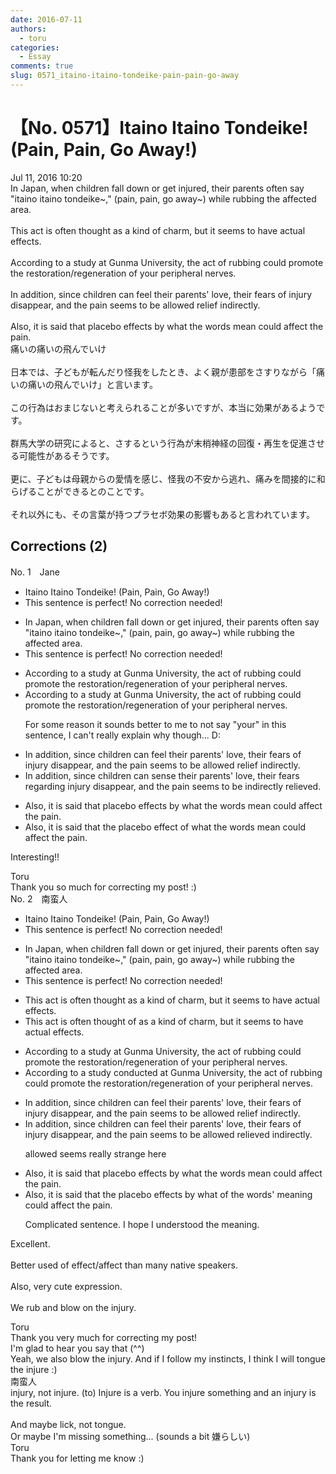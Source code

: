 ```yaml
---
date: 2016-07-11
authors:
  - toru
categories:
  - Essay
comments: true
slug: 0571_itaino-itaino-tondeike-pain-pain-go-away
---
```


# 【No. 0571】Itaino Itaino Tondeike! (Pain, Pain, Go Away!)
<div class="date">Jul 11, 2016 10:20</div>
<div id="post"><div id="body_show_ori">
In Japan, when children fall down or get injured, their parents often say "itaino itaino tondeike~," (pain, pain, go away~) while rubbing the affected area.<br/><br/>This act is often thought as a kind of charm, but it seems to have actual effects.<br/><br/>According to a study at Gunma University, the act of rubbing could promote the restoration/regeneration of your peripheral nerves.<br/><br/>In addition, since children can feel their parents' love, their fears of injury disappear, and the pain seems to be allowed relief indirectly.<br/><br/>Also, it is said that placebo effects by what the words mean could affect the pain.
</div></div>

<!-- more -->

<div id="post_ja"><div id="body_show_mo">
痛いの痛いの飛んでいけ<br/><br/>日本では、子どもが転んだり怪我をしたとき、よく親が患部をさすりながら「痛いの痛いの飛んでいけ」と言います。<br/><br/>この行為はおまじないと考えられることが多いですが、本当に効果があるようです。<br/><br/>群馬大学の研究によると、さするという行為が末梢神経の回復・再生を促進させる可能性があるそうです。<br/><br/>更に、子どもは母親からの愛情を感じ、怪我の不安から逃れ、痛みを間接的に和らげることができるとのことです。<br/><br/>それ以外にも、その言葉が持つプラセボ効果の影響もあると言われています。
</div></div>

## Corrections (2)
<div id="block"><div class="first_name"> No. 1　<span class="just_name">Jane</span></div><div id="block2">
<ul class="correction_field">
<li class="incorrect">Itaino Itaino Tondeike! (Pain, Pain, Go Away!)</li>
<li class="corrected perfect">This sentence is perfect! No correction needed!</li>
</ul>
<ul class="correction_field">
<li class="incorrect">In Japan, when children fall down or get injured, their parents often say "itaino itaino tondeike~," (pain, pain, go away~) while rubbing the affected area.</li>
<li class="corrected perfect">This sentence is perfect! No correction needed!</li>
</ul>
<ul class="correction_field">
<li class="incorrect">According to a study at Gunma University, the act of rubbing could promote the restoration/regeneration of your peripheral nerves.</li>
<li class="corrected correct">
According to a study at Gunma University, the act of rubbing could promote the restoration/regeneration of <span class="f_red"><span class="sline">your</span></span> peripheral nerves.
<p class="correction_comment">For some reason it sounds better to me to not say "your" in this sentence, I can't really explain why though... D:</p>
</li>
</ul>
<ul class="correction_field">
<li class="incorrect">In addition, since children can feel their parents' love, their fears of injury disappear, and the pain seems to be allowed relief indirectly.</li>
<li class="corrected correct">
In addition, since children can <span class="f_blue">sense</span> their parents' love, their fears <span class="f_blue">regarding </span>injury disappear, and the pain seems to be <span class="f_blue">indirectly relieved</span>. 
</li>
</ul>
<ul class="correction_field">
<li class="incorrect">Also, it is said that placebo effects by what the words mean could affect the pain.</li>
<li class="corrected correct">
Also, it is said that <span class="f_blue">the placebo effect of</span> what the words mean could affect the pain.
</li>
</ul>
<p class="comment_small">
 Interesting!!
</p>

</div><div class="name"><span class="just_name">Toru</span><br>
Thank you so much for correcting my post! :)
</div>
</div>
<div id="block"><div class="first_name"> No. 2　<span class="just_name">南蛮人</span></div><div id="block2">
<ul class="correction_field">
<li class="incorrect">Itaino Itaino Tondeike! (Pain, Pain, Go Away!)</li>
<li class="corrected perfect">This sentence is perfect! No correction needed!</li>
</ul>
<ul class="correction_field">
<li class="incorrect">In Japan, when children fall down or get injured, their parents often say "itaino itaino tondeike~," (pain, pain, go away~) while rubbing the affected area.</li>
<li class="corrected perfect">This sentence is perfect! No correction needed!</li>
</ul>
<ul class="correction_field">
<li class="incorrect">This act is often thought as a kind of charm, but it seems to have actual effects.</li>
<li class="corrected correct">
This act is often thought <span class="f_blue">of</span> as a kind of charm, but it seems to have actual effects.
</li>
</ul>
<ul class="correction_field">
<li class="incorrect">According to a study at Gunma University, the act of rubbing could promote the restoration/regeneration of your peripheral nerves.</li>
<li class="corrected correct">
According to a study <span class="f_blue">conducted</span> at Gunma University, the act of rubbing could promote the restoration/regeneration of <span class="sline"><span class="f_red">your</span></span> peripheral nerves.
</li>
</ul>
<ul class="correction_field">
<li class="incorrect">In addition, since children can feel their parents' love, their fears of injury disappear, and the pain seems to be allowed relief indirectly.</li>
<li class="corrected correct">
In addition, since children can feel their parents' love, their fears of injury disappear<span class="sline"><span class="f_red">,</span></span> and the pain seems to be <span class="sline"><span class="f_red">allowed</span></span> relie<span class="f_blue">ved</span> indirectly.
<p class="correction_comment">allowed seems really strange here</p>
</li>
</ul>
<ul class="correction_field">
<li class="incorrect">Also, it is said that placebo effects by what the words mean could affect the pain.</li>
<li class="corrected correct">
Also, it is said that the placebo effect<span class="sline"><span class="f_red">s by what</span></span> <span class="f_blue">of</span> the words' mean<span class="f_blue">ing</span> could affect the pain.
<p class="correction_comment">Complicated sentence. I hope I understood the meaning.</p>
</li>
</ul>
<p class="comment_small">
 Excellent.
 <br/>
 <br/>
 Better used of effect/affect than many native speakers.
 <br/>
 <br/>
 Also, very cute expression.
 <br/>
 <br/>
 We rub and blow on the injury.
</p>

</div><div class="name"><span class="just_name">Toru</span><br>
Thank you very much for correcting my post!<br/>I'm glad to hear you say that (^^)<br/>Yeah, we also blow the injury. And if I follow my instincts, I think I will tongue the injure :)
</div>
<div class="name"><span class="just_name">南蛮人</span><br>
injury, not injure. (to) Injure is a verb. You injure something and an injury is the result.<br/><br/>And maybe lick, not tongue.<br/>Or maybe I'm missing something... (sounds a bit 嫌らしい)
</div>
<div class="name"><span class="just_name">Toru</span><br>
Thank you for letting me know :)
</div>
</div>
